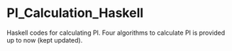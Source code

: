 # PI_Calculation_Haskell
Haskell codes for calculating PI. Four algorithms to calculate PI is provided up to now (kept updated).
